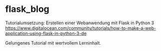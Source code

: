 # flask_blog

Tutorialumsetzung:
Erstellen einer Webanwendung mit Flask in Python 3
https://www.digitalocean.com/community/tutorials/how-to-make-a-web-application-using-flask-in-python-3-de

Gelungenes Tutorial mit wertvollem Lerninhalt.
